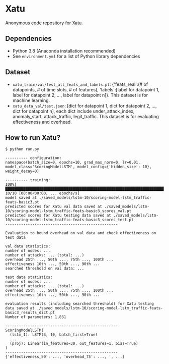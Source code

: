 # Xatu

Anonymous code repository for Xatu.

## Dependencies
- Python 3.8 (Anaconda installation recommended)
- See `environment.yml` for a list of Python library dependencies

## Dataset
- `xatu_train/val/test_all_feats_and_labels.pt`: {'feats_real':(# of datapoints, # of time slots, # of features), 'labels':[label for datapoint 1, label for datapoint 2, ..., label for datapoint n]}. This dataset is for machine learning.
- `xatu_data_val/test.json`: [dict for datapoint 1, dict for datapoint 2, ..., dict for datapoint n], each dict include under_attack_index, anomaly_start, attack_traffic, legit_traffic. This dataset is for evaluating effectiveness and overhead.

## How to run Xatu?
```
$ python run.py

---------- configuration:
namespace(batch_size=0, epochs=10, grad_max_norm=0, lr=0.01, model_class='ScoringModelLSTM', model_config={'hidden_size': 10}, weight_decay=0)

---------- training:
100%|███████████████████████████████████████████████████████████████████████████████| 10/10 [00:00<00:00, ... epochs/s]
model saved at ./saved_models/lstm-10/scoring-model-lstm_traffic-feats-basic3.pt
predicted scores for Xatu val data saved at ./saved_models/lstm-10/scoring-model-lstm_traffic-feats-basic3_scores_val.pt
predicted scores for Xatu testing data saved at ./saved_models/lstm-10/scoring-model-lstm_traffic-feats-basic3_scores_test.pt
--------------------------------------------------

Evaluation to bound overhead on val data and check effectiveness on test data

val data statistics:
number of nodes: ...
number of attacks: ... (total: ...)
overhead 25th ..., 50th ..., 75th ..., 100th ...
effectiveness 10th ..., 50th ..., 90th ...
searched threshold on val data: ...

test data statistics:
number of nodes: ...
number of attacks: ... (total: ...)
overhead 25th ..., 50th ..., 75th ..., 100th ...
effectiveness 10th ..., 50th ..., 90th ...

evaluation results (including searched threshold) for Xatu testing data saved at ./saved_models/lstm-10/scoring-model-lstm_traffic-feats-basic3_results_dict.pt
Number of parameters: 1,831

--------------------------------------------------
ScoringModelLSTM(
  (lstm_1): LSTM(3, 10, batch_first=True)
  ...
  (proj): Linear(in_features=30, out_features=1, bias=True)
)
--------------------------------------------------
{'effectiveness_50': ..., 'overhead_75': ..., ', ...}
````
